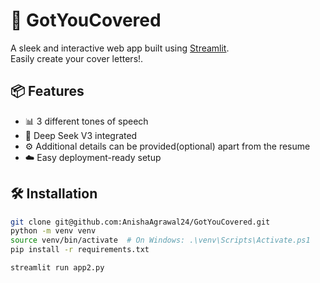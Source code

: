 # 🚀 GotYouCovered

A sleek and interactive web app built using [Streamlit](https://gotyoucovered.streamlit.app/).  
Easily create your cover letters!.

## 📦 Features

- 📊 3 different tones of speech  
- 🧠 Deep Seek V3 integrated 
- ⚙️ Additional details can be provided(optional) apart from the resume
- ☁️ Easy deployment-ready setup

## 🛠️ Installation

```bash
git clone git@github.com:AnishaAgrawal24/GotYouCovered.git
python -m venv venv
source venv/bin/activate  # On Windows: .\venv\Scripts\Activate.ps1
pip install -r requirements.txt

streamlit run app2.py
